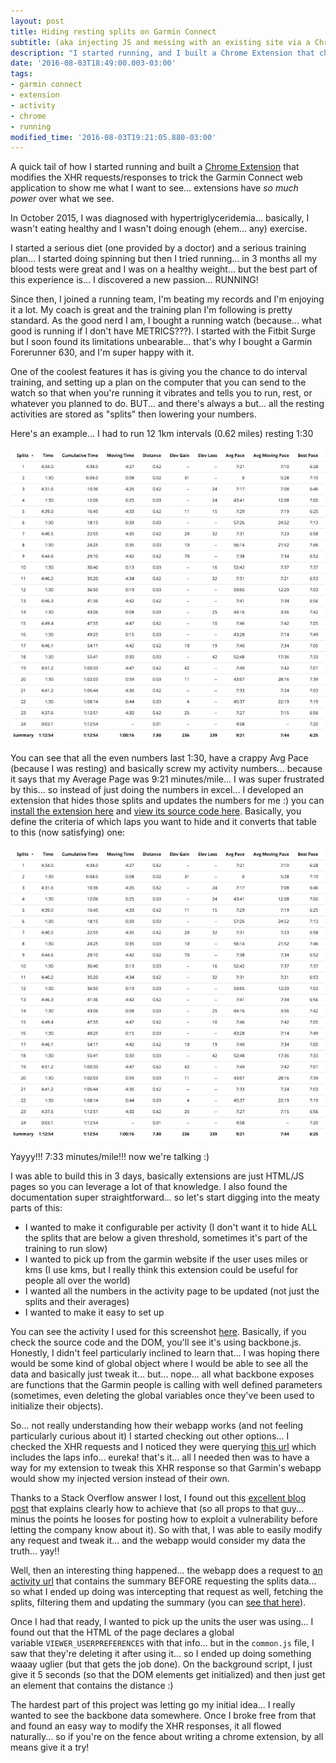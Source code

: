 ```yaml
---
layout: post
title: Hiding resting splits on Garmin Connect
subtitle: (aka injecting JS and messing with an existing site via a Chrome Extension)
description: "I started running, and I built a Chrome Extension that changes the data the Garmin Connect webapp shows, by modifying the content of the XHR the server returns."
date: '2016-08-03T18:49:00.003-03:00'
tags:
- garmin connect
- extension
- activity
- chrome
- running
modified_time: '2016-08-03T19:21:05.880-03:00'
---
```

A quick tail of how I started running and built a [Chrome Extension](https://chrome.google.com/webstore/detail/hide-slow-splits/clnbkgfhjkcccgodmjpjnplfkijjhhil) that modifies the XHR requests/responses to trick the Garmin Connect web application to show me what I want to see... extensions have _so much power_ over what we see.

<!--more-->
In October 2015, I was diagnosed with hypertriglyceridemia... basically, I wasn't eating healthy and I wasn't doing enough (ehem... any) exercise.

I started a serious diet (one provided by a doctor) and a serious training plan... I started doing spinning but then I tried running... in 3 months all my blood tests were great and I was on a healthy weight... but the best part of this experience is... I discovered a new passion... RUNNING!

Since then, I joined a running team, I'm beating my records and I'm enjoying it a lot. My coach is great and the training plan I'm following is pretty standard. As the good nerd I am, I bought a running watch (because... what good is running if I don't have METRICS???). I started with the Fitbit Surge but I soon found its limitations unbearable... that's why I bought a Garmin Forerunner 630, and I'm super happy with it.

One of the coolest features it has is giving you the chance to do interval training, and setting up a plan on the computer that you can send to the watch so that when you're running it vibrates and tells you to run, rest, or whatever you planned to do. BUT... and there's always a but... all the resting activities are stored as "splits" then lowering your numbers.

Here's an example... I had to run 12 1km intervals (0.62 miles) resting 1:30

![](/public/images/garmin-connect-extension/before.png)

You can see that all the even numbers last 1:30, have a crappy Avg Pace (because I was resting) and basically screw my activity numbers... because it says that my Average Page was 9:21 minutes/mile... I was super frustrated by this... so instead of just doing the numbers in excel... I developed an extension that hides those splits and updates the numbers for me :) you can [install the extension here](https://chrome.google.com/webstore/detail/hide-slow-splits/clnbkgfhjkcccgodmjpjnplfkijjhhil) and [view its source code here](https://github.com/g3rv4/hide-slow-splits). Basically, you define the criteria of which laps you want to hide and it converts that table to this (now satisfying) one:

![](/public/images/garmin-connect-extension/before.png)

Yayyy!!! 7:33 minutes/mile!!! now we're talking :)

I was able to build this in 3 days, basically extensions are just HTML/JS pages so you can leverage a lot of that knowledge. I also found the documentation super straightforward... so let's start digging into the meaty parts of this:

*   I wanted to make it configurable per activity (I don't want it to hide ALL the splits that are below a given threshold, sometimes it's part of the training to run slow)
*   I wanted to pick up from the garmin website if the user uses miles or kms (I use kms, but I really think this extension could be useful for people all over the world)
*   I wanted all the numbers in the activity page to be updated (not just the splits and their averages)
*   I wanted to make it easy to set up

You can see the activity I used for this screenshot [here](https://connect.garmin.com/modern/activity/1278494312). Basically, if you check the source code and the DOM, you'll see it's using backbone.js. Honestly, I didn't feel particularly inclined to learn that... I was hoping there would be some kind of global object where I would be able to see all the data and basically just tweak it... but... nope... all what backbone exposes are functions that the Garmin people is calling with well defined parameters (sometimes, even deleting the global variables once they've been used to initialize their objects).

So... not really understanding how their webapp works (and not feeling particularly curious about it) I started checking out other options... I checked the XHR requests and I noticed they were querying [this url](https://connect.garmin.com/modern/proxy/activity-service/activity/1278494312/splits?_=1470259487305) which includes the laps info... eureka! that's it... all I needed then was to have a way for my extension to tweak this XHR response so that Garmin's webapp would show my injected version instead of their own.

Thanks to a Stack Overflow answer I lost, I found out this [excellent blog post](https://izaakschroeder.wordpress.com/2012/01/31/lucidchart-javascript-breaking-limits-with-ajax-hijacking/) that explains clearly how to achieve that (so all props to that guy... minus the points he looses for posting how to exploit a vulnerability before letting the company know about it). So with that, I was able to easily modify any request and tweak it... and the webapp would consider my data the truth... yay!!

Well, then an interesting thing happened... the webapp does a request to [an activity url](https://connect.garmin.com/modern/proxy/activity-service/activity/1278494312?_=1470259487283) that contains the summary BEFORE requesting the splits data... so what I ended up doing was intercepting that request as well, fetching the splits, filtering them and updating the summary (you can [see that here](https://github.com/g3rv4/hide-slow-splits/blob/master/bg.js#L100)).

Once I had that ready, I wanted to pick up the units the user was using... I found out that the HTML of the page declares a global variable `VIEWER_USERPREFERENCES` with that info... but in the `common.js` file, I saw that they're deleting it after using it... so I ended up doing something waaay uglier (but that gets the job done). On the background script, I just give it 5 seconds (so that the DOM elements get initialized) and then just get an element that contains the distance :)

The hardest part of this project was letting go my initial idea... I really wanted to see the backbone data somewhere. Once I broke free from that and found an easy way to modify the XHR responses, it all flowed naturally... so if you're on the fence about writing a chrome extension, by all means give it a try!
